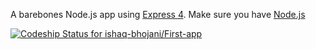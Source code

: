 A barebones Node.js app using [Express 4](http://expressjs.com/).
Make sure you have [Node.js](http://nodejs.org/) 

[ ![Codeship Status for ishaq-bhojani/First-app](https://codeship.com/projects/d0bffe90-51ed-0132-3b5c-7a00f62ec16b/status)](https://codeship.com/projects/48478)